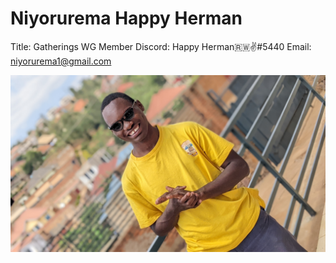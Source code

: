 # Niyorurema Happy Herman

Title: Gatherings WG Member
Discord: Happy Herman🇷🇼✌#5440
Email: niyorurema1@gmail.com

![Herman.jpg](Niyorurema%20Happy%20Herman%207574329eb7854e6693c9aea13516ce0d/Herman.jpg)